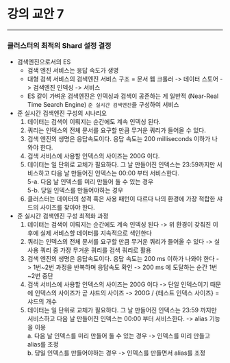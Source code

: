 # 강의 교안 7

<hr>

### 클러스터의 최적의 Shard 설정 결정
* 검색엔진으로서의 ES
  * 검색 엔진 서비스는 응답 속도가 생명
  * 대형 검색 서비스의 검색엔진 서비스 구조 = 문서 웹 크롤러 -> 데이터 스토어 -> 검색엔진 인덱싱 -> 서비스
  * ES 같이 가벼운 검색엔진은 인덱싱과 검색이 공존하는 게 일반적 (Near-Real Time Search Engine) `준 실시간 검색엔진`을 구성하여 서비스
* 준 실시간 검색엔진 구성의 시나리오
  1. 데이터는 검색이 이뤄지는 순간에도 계속 인덱싱 된다.
  2. 쿼리는 인덱스의 전체 문서를 요구할 만큼 무거운 쿼리가 들어올 수 있다.
  3. 검색 엔진의 생명은 응답속도이다. 응답 속도는 200 milliseconds 이하가 나와야 한다.
  4. 검색 서비스에 사용할 인덱스의 사이즈는 200G 이다.
  5. 데이터는 일 단위로 교체가 필요하다. 그 날 만들어진 인덱스는 23:59까지만 서비스하고 다음 날 만들어진 인덱스는 00:00 부터 서비스한다.  
  5-a. 다음 날 인덱스를 미리 만들어 둘 수 있는 경우  
  5-b. 당일 인덱스를 만들어야하는 경우
  6. 클러스터는 데이터의 성격 혹은 사용 패턴이 다르다 나의 환경에 가장 적합한 샤드의 사이즈를 찾아야 한다.
* 준 실시간 검색엔진 구성 최적화 과정
  1. 데이터는 검색이 이뤄지는 순간에도 계속 인덱싱 된다
    -> 위 환경이 갖춰진 이후에 실제 서비스할 데이터를 지속적으로 색인한다
  2. 쿼리는 인덱스의 전체 문서를 요구할 만큼 무거운 쿼리가 들어올 수 있다
    -> 실사용 쿼리 중 가장 무거운 쿼리를 검색 쿼리로 활용
  3. 검색 엔진의 생명은 응답속도이다. 응답 속도는 200 ms 이하가 나와야 한다
    -> 1번\~2번 과정을 반복하며 응답속도 확인 
    -> 200 ms 에 도달하는 순간 1번\~2번 중단
  4. 검색 서비스에 사용할 인덱스의 사이즈는 200G 이다
    -> 단일 인덱스이기 때문에 인덱스의 사이즈가 곧 샤드의 사이즈 
    -> 200G / {테스트 인덱스 사이즈} = 샤드의 개수
  5. 데이터는 일 단위로 교체가 필요하다. 그 날 만들어진 인덱스는 23:59 까지만 서비스하고 다음 날 만들어진 인덱스는 00:00 부터 서비스한다.
    -> alias 기능을 이용  
    a. 다음 날 인덱스를 미리 만들어 둘 수 있는 경우
    -> 인덱스를 미리 만들고 alias를 조정  
    b. 당일 인덱스를 만들어야하는 경우
    -> 인덱스를 만들면서 alias를 조정
